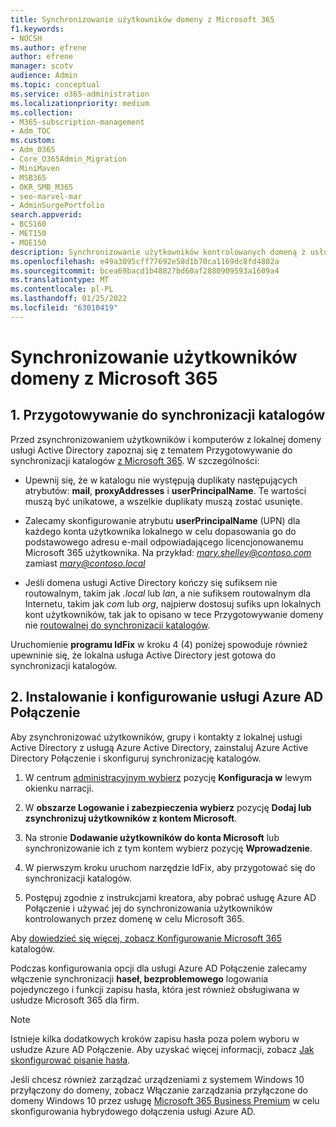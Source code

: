 ```yaml
---
title: Synchronizowanie użytkowników domeny z Microsoft 365
f1.keywords:
- NOCSH
ms.author: efrene
author: efrene
manager: scotv
audience: Admin
ms.topic: conceptual
ms.service: o365-administration
ms.localizationpriority: medium
ms.collection:
- M365-subscription-management
- Adm_TOC
ms.custom:
- Adm_O365
- Core_O365Admin_Migration
- MiniMaven
- MSB365
- OKR_SMB_M365
- seo-marvel-mar
- AdminSurgePortfolio
search.appverid:
- BCS160
- MET150
- MOE150
description: Synchronizowanie użytkowników kontrolowanych domeną z usługą Microsoft 365 dla firm.
ms.openlocfilehash: e49a3095cff77692e58d1b70ca1169dc8fd4802a
ms.sourcegitcommit: bcea69bacd1b48827bd60af2880909593a1609a4
ms.translationtype: MT
ms.contentlocale: pl-PL
ms.lasthandoff: 01/25/2022
ms.locfileid: "63010419"
---
```

# <a name="synchronize-domain-users-to-microsoft-365"></a>Synchronizowanie użytkowników domeny z Microsoft 365

## <a name="1-prepare-for-directory-synchronization"></a>1. Przygotowywanie do synchronizacji katalogów 

Przed zsynchronizowaniem użytkowników i komputerów z lokalnej domeny usługi Active Directory zapoznaj się z tematem Przygotowywanie do synchronizacji katalogów [z Microsoft 365](../../enterprise/prepare-for-directory-synchronization.md). W szczególności:

   - Upewnij się, że w katalogu nie występują duplikaty następujących atrybutów: **mail**, **proxyAddresses** i **userPrincipalName**. Te wartości muszą być unikatowe, a wszelkie duplikaty muszą zostać usunięte.
   
   - Zalecamy skonfigurowanie atrybutu **userPrincipalName** (UPN) dla każdego konta użytkownika lokalnego w celu dopasowania go do podstawowego adresu e-mail odpowiadającego licencjonowanemu Microsoft 365 użytkownika. Na przykład: *mary.shelley@contoso.com* zamiast *mary@contoso.local*
   
   - Jeśli domena usługi Active Directory kończy się sufiksem nie routowalnym, takim jak *.local* lub *lan*, a nie sufiksem routowalnym dla Internetu, takim jak *com* lub *org*, najpierw dostosuj sufiks upn lokalnych kont użytkowników, tak jak to opisano w tece Przygotowywanie domeny nie [routowalnej do synchronizacji katalogów](../../enterprise/prepare-a-non-routable-domain-for-directory-synchronization.md). 

Uruchomienie **programu IdFix** w kroku 4 (4) poniżej spowoduje również upewninie się, że lokalna usługa Active Directory jest gotowa do synchronizacji katalogów.

## <a name="2-install-and-configure-azure-ad-connect"></a>2. Instalowanie i konfigurowanie usługi Azure AD Połączenie

Aby zsynchronizować użytkowników, grupy i kontakty z lokalnej usługi Active Directory z usługą Azure Active Directory, zainstaluj Azure Active Directory Połączenie i skonfiguruj synchronizację katalogów. 

 1. W centrum [administracyjnym wybierz](https://go.microsoft.com/fwlink/p/?linkid=2024339) pozycję **Konfiguracja w** lewym okienku narracji.

 2. W **obszarze Logowanie i zabezpieczenia wybierz** pozycję **Dodaj lub zsynchronizuj użytkowników z kontem Microsoft**.

 3. Na stronie **Dodawanie użytkowników do konta Microsoft** lub synchronizowanie ich z tym kontem wybierz pozycję **Wprowadzenie**.

 4. W pierwszym kroku uruchom narzędzie IdFix, aby przygotować się do synchronizacji katalogów.

 5. Postępuj zgodnie z instrukcjami kreatora, aby pobrać usługę Azure AD Połączenie i używać jej do synchronizowania użytkowników kontrolowanych przez domenę w celu Microsoft 365.


Aby [dowiedzieć się więcej, zobacz Konfigurowanie Microsoft 365](../../enterprise/set-up-directory-synchronization.md) katalogów.

Podczas konfigurowania opcji dla usługi Azure AD Połączenie zalecamy włączenie synchronizacji **haseł, bezproblemowego** logowania pojedynczego i funkcji zapisu hasła, która jest również obsługiwana w  usłudze Microsoft 365 dla firm.

> [!NOTE]
> Istnieje kilka dodatkowych kroków zapisu hasła poza polem wyboru w usłudze Azure AD Połączenie. Aby uzyskać więcej informacji, zobacz [Jak skonfigurować pisanie hasła](/azure/active-directory/authentication/howto-sspr-writeback). 

Jeśli chcesz również zarządzać urządzeniami z systemem Windows 10 przyłączony do domeny, zobacz Włączanie zarządzania przyłączone do domeny Windows 10 przez usługę [Microsoft 365 Business Premium](manage-windows-devices.md) w celu skonfigurowania hybrydowego dołączenia usługi Azure AD.
